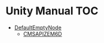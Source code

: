 Unity Manual TOC
================

 - [DefaultEmptyNode](DefaultEmptyNode)
	 - [CMSAPIZEM6D](abcd)

